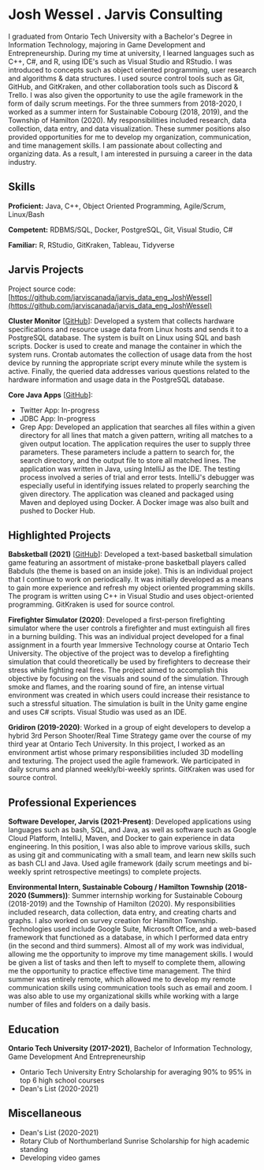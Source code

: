 # Josh Wessel . Jarvis Consulting

I graduated from Ontario Tech University with a Bachelor's Degree in Information Technology, majoring in Game Development and Entrepreneurship. During my time at university, I learned languages such as C++, C#, and R, using IDE's such as Visual Studio and RStudio. I was introduced to concepts such as object oriented programming, user research and algorithms & data structures. I used source control tools such as Git, GitHub, and GitKraken, and other collaboration tools such as Discord & Trello. I was also given the opportunity to use the agile framework in the form of daily scrum meetings. For the three summers from 2018-2020, I worked as a summer intern for Sustainable Cobourg (2018, 2019), and the Township of Hamilton (2020). My responsibilities included research, data collection, data entry, and data visualization. These summer positions also provided opportunities for me to develop my organization, communication, and time management skills. I am passionate about collecting and organizing data. As a result, I am interested in pursuing a career in the data industry.

## Skills

**Proficient:** Java, C++, Object Oriented Programming, Agile/Scrum, Linux/Bash

**Competent:** RDBMS/SQL, Docker, PostgreSQL, Git, Visual Studio, C#

**Familiar:** R, RStudio, GitKraken, Tableau, Tidyverse

## Jarvis Projects

Project source code: [https://github.com/jarviscanada/jarvis_data_eng_JoshWessel](https://github.com/jarviscanada/jarvis_data_eng_JoshWessel)


**Cluster Monitor** [[GitHub](https://github.com/jarviscanada/jarvis_data_eng_JoshWessel/tree/masterhttps://github.com/jarviscanada/jarvis_data_eng_JoshWessel/tree/master/linux_sql)]: Developed a system that collects hardware specifications and resource usage data from Linux hosts and sends it to a PostgreSQL database. The system is built on Linux using SQL and bash scripts. Docker is used to create and manage the container in which the system runs. Crontab automates the collection of usage data from the host device by running the appropriate script every minute while the system is active. Finally, the queried data addresses various questions related to the hardware information and usage data in the PostgreSQL database.

**Core Java Apps** [[GitHub](https://github.com/jarviscanada/jarvis_data_eng_JoshWessel/tree/masterhttps://github.com/jarviscanada/jarvis_data_eng_JoshWessel/tree/master/core_java)]:
      
  - Twitter App: In-progress
  - JDBC App: In-progress
  - Grep App: Developed an application that searches all files within a given directory for all lines that match a given pattern, writing all matches to a given output location. The application requires the user to supply three parameters. These parameters include a pattern to search for, the search directory, and the output file to store all matched lines. The application was written in Java, using IntelliJ as the IDE. The testing process involved a series of trial and error tests. IntelliJ's debugger was especially useful in identifying issues related to properly searching the given directory. The application was cleaned and packaged using Maven and deployed using Docker. A Docker image was also built and pushed to Docker Hub.


## Highlighted Projects
**Babsketball (2021)** [[GitHub](https://github.com/JoshWessel/Babsketball)]: Developed a text-based basketball simulation game featuring an assortment of mistake-prone basketball players called Babduls (the theme is based on an inside joke). This is an individual project that I continue to work on periodically. It was initially developed as a means to gain more experience and refresh my object oriented programming skills. The program is written using C++ in Visual Studio and uses object-oriented programming. GitKraken is used for source control.

**Firefighter Simulator (2020)**: Developed a first-person firefighting simulator where the user controls a firefighter and must extinguish all fires in a burning building. This was an individual project developed for a final assignment in a fourth year Immersive Technology course at Ontario Tech University. The objective of the project was to develop a firefighting simulation that could theoretically be used by firefighters to decrease their stress while fighting real fires. The project aimed to accomplish this objective by focusing on the visuals and sound of the simulation. Through smoke and flames, and the roaring sound of fire, an intense virtual environment was created in which users could increase their resistance to such a stressful situation. The simulation is built in the Unity game engine and uses C# scripts. Visual Studio was used as an IDE.

**Gridiron (2019-2020)**: Worked in a group of eight developers to develop a hybrid 3rd Person Shooter/Real Time Strategy game over the course of my third year at Ontario Tech University. In this project, I worked as an environment artist whose primary responsibilities included 3D modelling and texturing. The project used the agile framework. We participated in daily scrums and planned weekly/bi-weekly sprints. GitKraken was used for source control.


## Professional Experiences

**Software Developer, Jarvis (2021-Present)**: Developed applications using languages such as bash, SQL, and Java, as well as software such as Google Cloud Platform, IntelliJ, Maven, and Docker to gain experience in data engineering. In this position, I was also able to improve various skills, such as using git and communicating with a small team, and learn new skills such as bash CLI and Java. Used agile framework (daily scrum meetings and bi-weekly sprint retrospective meetings) to complete projects.

**Environmental Intern, Sustainable Cobourg / Hamilton Township (2018-2020 (Summers))**: Summer internship working for Sustainable Cobourg (2018-2019) and the Township of Hamilton (2020). My responsibilities included research, data collection, data entry, and creating charts and graphs. I also worked on survey creation for Hamilton Township. Technologies used include Google Suite, Microsoft Office, and a web-based framework that functioned as a database, in which I performed data entry (in the second and third summers). Almost all of my work was individual, allowing me the opportunity to improve my time management skills. I would be given a list of tasks and then left to myself to complete them, allowing me the opportunity to practice effective time management. The third summer was entirely remote, which allowed me to develop my remote communication skills using communication tools such as email and zoom. I was also able to use my organizational skills while working with a large number of files and folders on a daily basis.


## Education
**Ontario Tech University (2017-2021)**, Bachelor of Information Technology, Game Development And Entrepreneurship
- Ontario Tech University Entry Scholarship for averaging 90% to 95% in top 6 high school courses
- Dean's List (2020-2021)


## Miscellaneous
- Dean's List (2020-2021)
- Rotary Club of Northumberland Sunrise Scholarship for high academic standing
- Developing video games